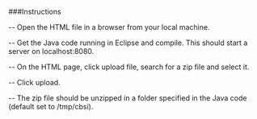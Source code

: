 ###Instructions

-- Open the HTML file in a browser from your local machine.

-- Get the Java code running in Eclipse and compile. This should start a server on localhost:8080.

-- On the HTML page, click upload file, search for a zip file and select it.

-- Click upload.

-- The zip file should be unzipped in a folder specified in the Java code (default set to /tmp/cbsi).


